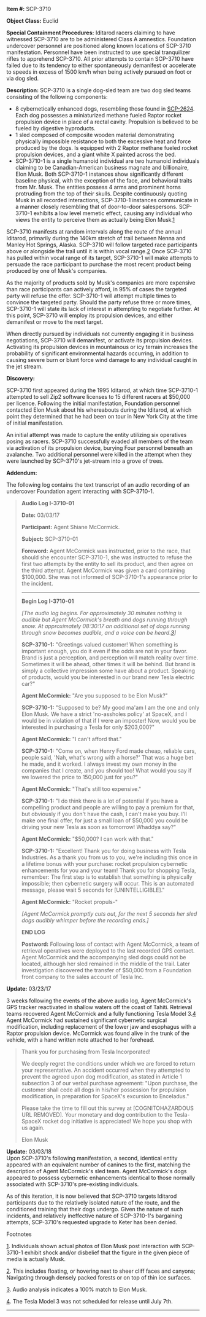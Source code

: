 **Item #:** SCP-3710

**Object Class:** Euclid

**Special Containment Procedures:** Iditarod racers claiming to have witnessed SCP-3710 are to be administered Class A amnestics. Foundation undercover personnel are positioned along known locations of SCP-3710 manifestation. Personnel have been instructed to use special tranquilizer rifles to apprehend SCP-3710. All prior attempts to contain SCP-3710 have failed due to its tendency to either spontaneously demanifest or accelerate to speeds in excess of 1500 km/h when being actively pursued on foot or via dog sled.

**Description:** SCP-3710 is a single dog-sled team are two dog sled teams consisting of the following components:

*   8 cybernetically enhanced dogs, resembling those found in [SCP-2624](/scp-2624). Each dog possesses a miniaturized methane fueled Raptor rocket propulsion device in place of a rectal cavity. Propulsion is believed to be fueled by digestive byproducts.
*   1 sled composed of composite wooden material demonstrating physically impossible resistance to both the excessive heat and force produced by the dogs. Is equipped with 2 Raptor methane fueled rocket propulsion devices, and a giant white X painted across the bed.
*   SCP-3710-1 is a single humanoid individual are two humanoid individuals claiming to be Canadian-American business magnate and billionaire, Elon Musk. Both SCP-3710-1 instances show significantly different baseline physical, with the exception of the face, and behavioral traits from Mr. Musk. The entities possess 4 arms and prominent horns protruding from the top of their skulls. Despite continuously quoting Musk in all recorded interactions, SCP-3710-1 instances communicate in a manner closely resembling that of door-to-door salespersons. SCP-3710-1 exhibits a low level memetic effect, causing any individual who views the entity to perceive them as actually being Elon Musk.[1](javascript:;)

SCP-3710 manifests at random intervals along the route of the annual Iditarod, primarily during the 140km stretch of trail between Nenna and Manley Hot Springs, Alaska. SCP-3710 will follow targeted race participants above or alongside the trail until it is within vocal range.[2](javascript:;) Once SCP-3710 has pulled within vocal range of its target, SCP-3710-1 will make attempts to persuade the race participant to purchase the most recent product being produced by one of Musk's companies.

As the majority of products sold by Musk's companies are more expensive than race participants can actively afford, in 95% of cases the targeted party will refuse the offer. SCP-3710-1 will attempt multiple times to convince the targeted party. Should the party refuse three or more times, SCP-3710-1 will state its lack of interest in attempting to negotiate further. At this point, SCP-3710 will employ its propulsion devices, and either demanifest or move to the next target.

When directly pursued by individuals not currently engaging it in business negotiations, SCP-3710 will demanifest, or activate its propulsion devices. Activating its propulsion devices in mountainous or icy terrain increases the probability of significant environmental hazards occurring, in addition to causing severe burn or blunt force wind damage to any individual caught in the jet stream.

**Discovery:**

SCP-3710 first appeared during the 1995 Iditarod, at which time SCP-3710-1 attempted to sell Zip2 software licenses to 15 different racers at $50,000 per licence. Following the initial manifestation, Foundation personnel contacted Elon Musk about his whereabouts during the Iditarod, at which point they determined that he had been on tour in New York City at the time of initial manifestation.

An initial attempt was made to capture the entity utilizing six operatives posing as racers. SCP-3710 successfully evaded all members of the team via activation of its propulsion device, burying Four personnel beneath an avalanche. Two additional personnel were killed in the attempt when they were launched by SCP-3710's jet-stream into a grove of trees.

**Addendum:**

The following log contains the text transcript of an audio recording of an undercover Foundation agent interacting with SCP-3710-1.

> **Audio Log I-3710-01**
> 
> **Date:** 03/03/17
> 
> **Participant:** Agent Shiane McCormick.
> 
> **Subject:** SCP-3710-01
> 
> **Foreword:** Agent McCormick was instructed, prior to the race, that should she encounter SCP-3710-1, she was instructed to refuse the first two attempts by the entity to sell its product, and then agree on the third attempt. Agent McCormick was given a card containing $100,000. She was not informed of SCP-3710-1's appearance prior to the incident.
> 
> * * *
> 
> **Begin Log I-3710-01**
> 
> _\[The audio log begins. For approximately 30 minutes nothing is audible but Agent McCormick's breath and dogs running through snow. At approximately 08:30:17 an additional set of dogs running through snow becomes audible, and a voice can be heard.[3](javascript:;)\]_
> 
> **SCP-3710-1:** "Greetings valued customer! When something is important enough, you do it even if the odds are not in your favor. Brand is just a perception, and perception will match reality over time. Sometimes it will be ahead, other times it will be behind. But brand is simply a collective impression some have about a product. Speaking of products, would you be interested in our brand new Tesla electric car?"
> 
> **Agent McCormick:** "Are you supposed to be Elon Musk?"
> 
> **SCP-3710-1:** "Supposed to be? My good ma'am I am the one and only Elon Musk. We have a strict 'no-assholes policy' at SpaceX, and I would be in violation of that if I were an imposter! Now, would you be interested in purchasing a Tesla for only $203,000?"
> 
> **Agent McCormick:** "I can't afford that."
> 
> **SCP-3710-1:** "Come on, when Henry Ford made cheap, reliable cars, people said, 'Nah, what's wrong with a horse?' That was a huge bet he made, and it worked. I always invest my own money in the companies that I create, and you should too! What would you say if we lowered the price to 150,000 just for you?"
> 
> **Agent McCormick:** "That's still too expensive."
> 
> **SCP-3710-1:** "I do think there is a lot of potential if you have a compelling product and people are willing to pay a premium for that, but obviously if you don't have the cash, I can't make you buy. I'll make one final offer, for just a small loan of $50,000 you could be driving your new Tesla as soon as tomorrow! Whaddya say?"
> 
> **Agent McCormick:** "$50,000? I can work with that."
> 
> **SCP-3710-1:** "Excellent! Thank you for doing business with Tesla Industries. As a thank you from us to you, we're including this once in a lifetime bonus with your purchase: rocket propulsion cybernetic enhancements for you and your team! Thank you for shopping Tesla, remember: The first step is to establish that something is physically impossible; then cybernetic surgery will occur. This is an automated message, please wait 5 seconds for \[UNINTELLIGIBLE\]."
> 
> **Agent McCormick:** "Rocket propuls-"
> 
> _\[Agent McCormick promptly cuts out, for the next 5 seconds her sled dogs audibly whimper before the recording ends.\]_
> 
> **END LOG**
> 
> **Postword:** Following loss of contact with Agent McCormick, a team of retrieval operatives were deployed to the last recorded GPS contact. Agent McCormick and the accompanying sled dogs could not be located, although her sled remained in the middle of the trail. Later investigation discovered the transfer of $50,000 from a Foundation front company to the sales account of Tesla Inc.

**Update:** 03/23/17

3 weeks following the events of the above audio log, Agent McCormick's GPS tracker reactivated in shallow waters off the coast of Tahiti. Retrieval teams recovered Agent McCormick and a fully functioning Tesla Model 3.[4](javascript:;) Agent McCormick had sustained significant cybernetic surgical modification, including replacement of the lower jaw and esophagus with a Raptor propulsion device. McCormick was found alive in the trunk of the vehicle, with a hand written note attached to her forehead.

> Thank you for purchasing from Tesla Incorporated!
> 
> We deeply regret the conditions under which we are forced to return your representative. An accident occurred when they attempted to prevent the agreed upon dog modification, as stated in Article 1 subsection 3 of our verbal purchase agreement: "Upon purchase, the customer shall cede all dogs in his/her possession for propulsion modification, in preparation for SpaceX's excursion to Enceladus."
> 
> Please take the time to fill out this survey at \[COGNITOHAZARDOUS URL REMOVED\]. Your monetary and dog contribution to the Tesla-SpaceX rocket dog initiative is appreciated! We hope you shop with us again.
> 
> Elon Musk

**Update:** 03/03/18  
Upon SCP-3710's following manifestation, a second, identical entity appeared with an equivalent number of canines to the first, matching the description of Agent McCormick's sled team. Agent McCormick's dogs appeared to possess cybernetic enhancements identical to those normally associated with SCP-3710's pre-existing individuals.

As of this iteration, it is now believed that SCP-3710 targets Iditarod participants due to the relatively isolated nature of the route, and the conditioned training that their dogs undergo. Given the nature of such incidents, and relatively ineffective nature of SCP-3710-1's bargaining attempts, SCP-3710's requested upgrade to Keter has been denied.

Footnotes

[1](javascript:;). Individuals shown actual photos of Elon Musk post interaction with SCP-3710-1 exhibit shock and/or disbelief that the figure in the given piece of media is actually Musk.

[2](javascript:;). This includes floating, or hovering next to sheer cliff faces and canyons; Navigating through densely packed forests or on top of thin ice surfaces.

[3](javascript:;). Audio analysis indicates a 100% match to Elon Musk.

[4](javascript:;). The Tesla Model 3 was not scheduled for release until July 7th.

* * *